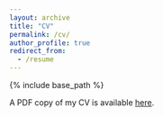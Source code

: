 ```yaml
---
layout: archive
title: "CV"
permalink: /cv/
author_profile: true
redirect_from:
  - /resume
---
```


{% include base_path %}


A PDF copy of my CV is available [here](files\Keyan_CV.pdf).